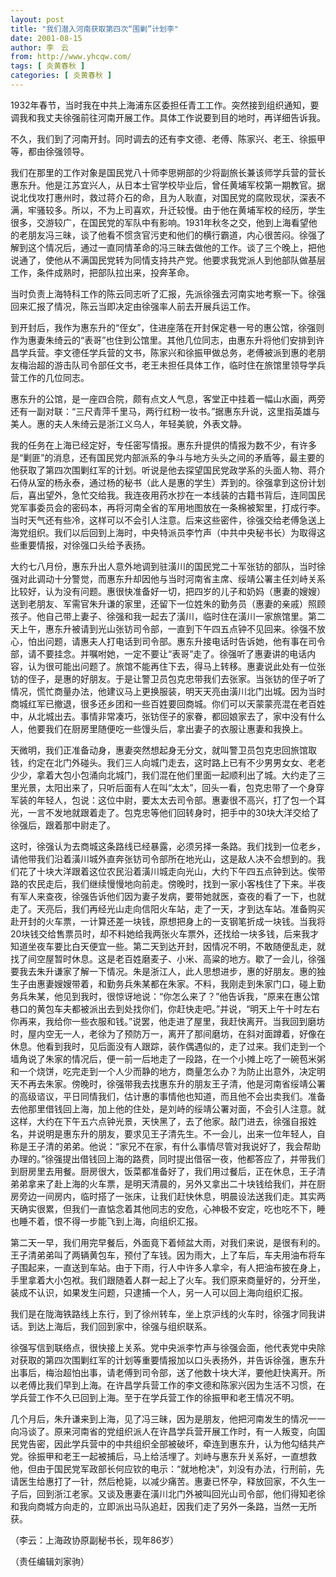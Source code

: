 ```yaml
---
layout: post
title: "我们潜入河南获取第四次“围剿”计划李"
date: 2001-08-15
author: 李　云
from: http://www.yhcqw.com/
tags: [ 炎黄春秋 ]
categories: [ 炎黄春秋 ]
---
```




1932年春节，当时我在中共上海浦东区委担任青工工作。突然接到组织通知，要调我和我丈夫徐强前往河南开展工作。具体工作说要到目的地时，再详细告诉我。

不久，我们到了河南开封。同时调去的还有李文德、老傅、陈家兴、老王、徐振甲等，都由徐强领导。


我们在那里的工作对象是国民党八十师李思朔部的少将副旅长兼该师学兵营的营长惠东升。他是江苏宜兴人，从日本士官学校毕业后，曾任黄埔军校第一期教官。据说北伐攻打惠州时，救过蒋介石的命，且为人耿直，对国民党的腐败现状，深表不满，牢骚较多。所以，不为上司喜欢，升迁较慢。由于他在黄埔军校的经历，学生很多，交游较广，在国民党的军队中有影响。1931年秋冬之交，他到上海看望他的老朋友冯三昧，谈了他看不惯贪官污吏和他们的横行霸道，内心很苦闷。徐强了解到这个情况后，通过一直同情革命的冯三昧去做他的工作。谈了三个晚上，把他说通了，使他从不满国民党转为同情支持共产党。他要求我党派人到他部队做基层工作，条件成熟时，把部队拉出来，投奔革命。

当时负责上海特科工作的陈云同志听了汇报，先派徐强去河南实地考察一下。徐强回来汇报了情况，陈云当即决定由徐强率人前去开展兵运工作。


到开封后，我作为惠东升的“侄女”，住进座落在开封保定巷一号的惠公馆，徐强则作为惠妻朱绮云的“表哥”也住到公馆里。其他几位同志，由惠东升将他们安排到许昌学兵营。李文德任学兵营的文书，陈家兴和徐振甲做总务，老傅被派到惠的老朋友梅治超的游击队司令部任文书，老王未担任具体工作，临时住在旅馆里领导学兵营工作的几位同志。


惠东升的公馆，是一座四合院，颇有点文人气息，客堂正中挂着一幅山水画，两旁还有一副对联：“三尺青萍千里马，两行红粉一妆书。”据惠东升说，这里指英雄与美人。惠的夫人朱绮云是浙江义乌人，年轻美貌，外表文静。


我的任务在上海已经定好，专任密写情报。惠东升提供的情报为数不少，有许多是“剿匪”的消息，还有国民党内部派系的争斗与地方头头之间的矛盾等，最主要的他获取了第四次围剿红军的计划。听说是他去探望国民党政学系的头面人物、蒋介石侍从室的杨永泰，通过杨的秘书（此人是惠的学生）弄到的。徐强拿到这份计划后，喜出望外，急忙交给我。我连夜用药水抄在一本线装的古籍书背后，连同国民党军事委员会的密码本，再将河南全省的军用地图放在一条棉被絮里，打成行李。当时天气还有些冷，这样可以不会引人注意。后来这些密件，徐强交给老傅急送上海党组织。我们以后回到上海时，中央特派员李竹声（中共中央秘书长）为取得这些重要情报，对徐强口头给予表扬。


大约七八月份，惠东升出人意外地调到驻潢川的国民党二十军张钫的部队，当时徐强对此调动十分警觉，而惠东升却因他与当时河南省主席、绥靖公署主任刘峙关系比较好，认为没有问题。惠很快准备好一切，把四岁的儿子和奶妈（惠妻的嫂嫂）送到老朋友、军需官朱升谦的家里，还留下一位姓朱的勤务员（惠妻的亲戚）照顾孩子。他自己带上妻子、徐强和我一起去了潢川，临时住在潢川一家旅馆里。第二天上午，惠东升被请到光山张钫司令部，一直到下午四五点钟不见回来。徐强不放心，怕出问题，请惠夫人打电话到司令部。惠东升接电话时告诉她，他有事在司令部，请不要挂念。并嘱咐她，一定不要让“表哥”走了。徐强听了惠妻讲的电话内容，认为很可能出问题了。旅馆不能再住下去，得马上转移。惠妻说此处有一位张钫的侄子，是惠的好朋友。于是让警卫员包克忠带我们去张家。当张钫的侄子听了情况，慌忙商量办法，他建议马上更换服装，明天天亮由潢川北门出城。因为当时商城红军已撤退，很多还乡团和一些百姓要回商城。你们可以天蒙蒙亮混在老百姓中，从北城出去。事情非常凑巧，张钫侄子的家眷，都回娘家去了，家中没有什么人，他要我们在厨房里随便吃一些馒头后，拿出妻子的衣服让惠妻和我换上。


天微明，我们正准备动身，惠妻突然想起身无分文，就叫警卫员包克忠回旅馆取钱，约定在北门外碰头。我们三人向城门走去，这时路上已有不少男男女女、老老少少，拿着大包小包涌向北城门，我们混在他们里面一起顺利出了城。大约走了三里光景，太阳出来了，只听后面有人在叫“太太”，回头一看，包克忠带了一个身穿军装的年轻人，包说：这位中尉，要太太去司令部。惠妻很不高兴，打了包一个耳光，一言不发地就跟着走了。包克忠等他们回转身时，把手中的30块大洋交给了徐强后，跟着那中尉走了。


这时，徐强认为去商城这条路线已经暴露，必须另择一条路。我们找到一位老乡，请他带我们沿着潢川城外直奔张钫司令部所在地光山，这是敌人决不会想到的。我们花了十块大洋跟着这位农民沿着潢川城走向光山，大约下午四五点钟到达。俟带路的农民走后，我们继续慢慢地向前走。傍晚时，找到一家小客栈住了下来。半夜有军人来查夜，徐强告诉他们因为妻子发病，要带她就医，查夜的看了一下，也就走了。天亮后，我们再经光山走向信阳火车站，走了一天，才到达车站。准备购买赴开封的火车票，一计算还差一块钱，原想把身上的一支钢笔折成一块钱。当我将20块钱交给售票员时，却不料她给我两张火车票外，还找给一块多钱，后来我才知道坐夜车要比白天便宜一些。第二天到达开封，因情况不明，不敢随便乱走，就找了间空屋暂时休息。这是老百姓磨麦子、小米、高粱的地方。歇了一会儿，徐强要我去朱升谦家了解一下情况。朱是浙江人，此人思想进步，惠的好朋友。惠的独生子由惠妻嫂嫂带着，和勤务兵朱某都在朱家。不料，我刚走到朱家门口，碰上勤务兵朱某，他见到我时，很惊讶地说：“你怎么来了？”他告诉我，“原来在惠公馆巷口的黄包车夫都被派出去到处找你们，你赶快走吧。”并说，“明天上午十时左右你再来，我给你一些衣服和钱。”说罢，他走进了屋里，我赶快离开。当我回到磨坊时，屋内空无一人，老徐为了预防万一，离开了那间磨坊，在斜对面蹲着，好像在休息。他看到我时，见后面没有人跟踪，装作偶遇似的，走了过来。我们走到一个墙角说了朱家的情况后，便一前一后地走了一段路，在一个小摊上吃了一碗苞米粥和一个烧饼，吃完走到一个人少而静的地方，商量怎么办？为防止出意外，决定明天不再去朱家。傍晚时，徐强带我去找惠东升的朋友王子清，他是河南省绥靖公署的高级谘议，平日同情我们，估计惠的事情他也知道，而且他不会出卖我们。准备去他那里借钱回上海，加上他的住处，是刘峙的绥靖公署对面，不会引人注意。就这样，大约在下午五六点钟光景，天快黑了，去了他家。敲门进去，徐强自报姓名，并说明是惠东升的朋友，要求见王子清先生。不一会儿，出来一位年轻人，自称是王子清的弟弟。他说：“家兄不在家，有什么事情尽管对我说好了，我会帮助办理的。”徐强提出借钱回上海的路费，同时提出借宿一夜，他都答应了，并带我们到厨房里去用餐。厨房很大，饭菜都准备好了，我们用过餐后，正在休息，王子清弟弟拿来了赴上海的火车票，是明天清晨的，另外又拿出二十块钱给我们，并在厨房旁边一间房内，临时搭了一张床，让我们赶快休息，明晨设法送我们走。其实两天确实很累，但我们一直惦念着其他同志的安危，心神极不安定，吃也吃不下，睡也睡不着，恨不得一步能飞到上海，向组织汇报。


第二天一早，我们用完早餐后，外面竟下着倾盆大雨，对我们来说，是很有利的。王子清弟弟叫了两辆黄包车，预付了车钱。因为雨大，上了车后，车夫用油布将车子围起来，一直送到车站。由于下雨，行人中许多人拿伞，有人把油布披在身上，手里拿着大小包袱。我们跟随着人群一起上了火车。我们原来商量好的，分开坐，装成不认识，如果发生问题，只逮捕一个人，另一人可以回上海向组织汇报。

我们是在陇海铁路线上东行，到了徐州转车，坐上京沪线的火车时，徐强才同我讲话。到达上海后，我们回到家中，徐强与组织联系。


徐强写信到联络点，很快接上关系。党中央派李竹声与徐强会面，他代表党中央除对获取的第四次围剿红军的计划等重要情报加以口头表扬外，并告诉徐强，惠东升出事后，梅治超怕出事，请老傅到司令部，送了他数十块大洋，要他赶快离开。所以老傅比我们早到上海。在许昌学兵营工作的李文德和陈家兴因为生活不习惯，在学兵营工作不久已回到上海。至于在学兵营工作的徐振甲和老王情况不明。


几个月后，朱升谦来到上海，见了冯三昧，因为是朋友，他把河南发生的情况一一向冯谈了。原来河南省的党组织派人在许昌学兵营开展工作时，有一人叛变，向国民党告密，因此学兵营中的中共组织全部被破坏，牵连到惠东升，认为他勾结共产党。徐振甲和老王一起被捕后，马上给活埋了。刘峙与惠东升关系好，一直想救他，但由于国民党军政部长何应钦的电示：“就地枪决”，刘没有办法，行刑前，先请医生给惠打了一针，然后枪毙，以减少痛苦。惠妻已怀孕，释放回家，不久生一子后，回到浙江老家。又谈及惠妻在潢川北门外被叫回光山司令部，他们得知老徐和我向商城方向走的，立即派出马队追赶，因我们走了另外一条路，当然一无所获。

（李云：上海政协原副秘书长，现年86岁）

（责任编辑刘家驹）


